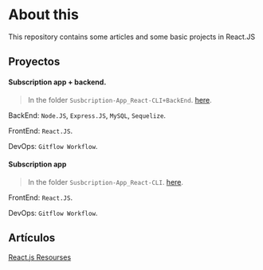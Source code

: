 # About this

This repository contains some articles and some basic projects in React.JS

## Proyectos

#### Subscription app + backend.

> In the folder `Susbcription-App_React-CLI+BackEnd`. [here](./Susbcription-App_React-CLI+BackEnd).

BackEnd: `Node.JS`, `Express.JS`, `MySQL`, `Sequelize`.

FrontEnd: `React.JS`.

DevOps: `Gitflow Workflow`.

#### Subscription app

> In the folder `Susbcription-App_React-CLI`. [here](./Susbcription-App_React-CLI).

FrontEnd: `React.JS`.

DevOps: `Gitflow Workflow`.

## Artículos

[React.js Resourses](./React.js%20Resourses.md)


